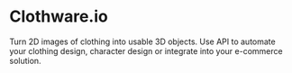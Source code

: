 # Clothware.io
Turn 2D images of clothing into usable 3D objects. Use API to automate your clothing design, character design or integrate into your e-commerce solution.
